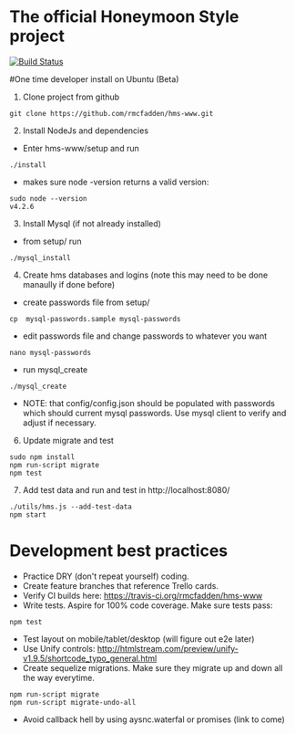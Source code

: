 # The official Honeymoon Style project

[![Build Status](https://travis-ci.org/rmcfadden/hms-www.svg?branch=master)](https://travis-ci.org/rmcfadden/hms-www)

#One time developer install on Ubuntu (Beta)
1. Clone project from github
 ```
 git clone https://github.com/rmcfadden/hms-www.git
 ```
2. Install NodeJs and dependencies
  * Enter hms-www/setup and run
 ```
 ./install
 ```
  * makes sure node -version returns a valid version:
 ```
 sudo node --version
 v4.2.6
 ```

3. Install Mysql (if not already installed)

 * from setup/ run
 ```
 ./mysql_install
 ``` 

4. Create hms databases and logins (note this may need to be done manaully if done before)
 * create passwords file from setup/ 
 ```
 cp  mysql-passwords.sample mysql-passwords
 ``` 
 * edit passwords file and change passwords to whatever you want
 ```
 nano mysql-passwords
 ``` 

 * run mysql_create
 ```
 ./mysql_create
 ``` 
 * NOTE: that config/config.json should be populated with passwords which should current mysql passwords.  Use mysql client to verify and adjust if necessary.
6. Update migrate and test
 ```
 sudo npm install
 npm run-script migrate
 npm test
 ```
 
7. Add test data and run and test in http://localhost:8080/
 ```
 ./utils/hms.js --add-test-data 
 npm start
 ```

# Development best practices
* Practice DRY (don't repeat yourself) coding.
* Create feature branches that reference Trello cards.
* Verify CI builds here: https://travis-ci.org/rmcfadden/hms-www
* Write tests.  Aspire for 100% code coverage.  Make sure tests pass:
 ```
 npm test
 ```
* Test layout on mobile/tablet/desktop (will figure out e2e later)
* Use Unify controls: http://htmlstream.com/preview/unify-v1.9.5/shortcode_typo_general.html
* Create sequelize migrations.  Make sure they migrate up and down all the way everytime.
```
npm run-script migrate
npm run-script migrate-undo-all
```
* Avoid callback hell by using aysnc.waterfal or promises (link to come)
